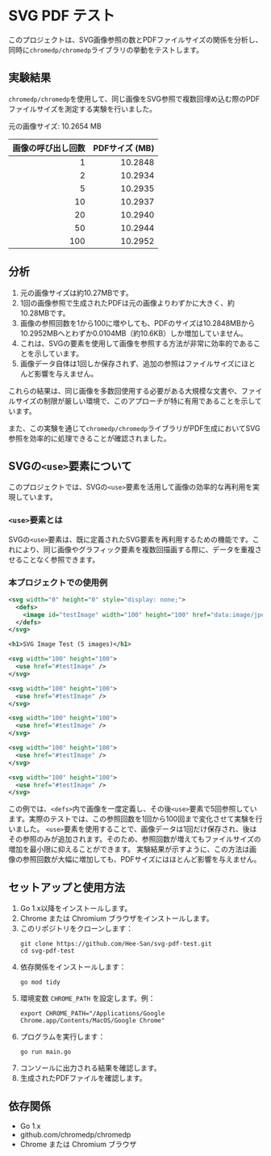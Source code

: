 # SVG PDF テスト

このプロジェクトは、SVG画像参照の数とPDFファイルサイズの関係を分析し、同時に`chromedp/chromedp`ライブラリの挙動をテストします。

## 実験結果

`chromedp/chromedp`を使用して、同じ画像をSVG参照で複数回埋め込む際のPDFファイルサイズを測定する実験を行いました。

元の画像サイズ: 10.2654 MB

| 画像の呼び出し回数 | PDFサイズ (MB) |
|------------------:|---------------:|
|                 1 |        10.2848 |
|                 2 |        10.2934 |
|                 5 |        10.2935 |
|                10 |        10.2937 |
|                20 |        10.2940 |
|                50 |        10.2944 |
|               100 |        10.2952 |

## 分析

1. 元の画像サイズは約10.27MBです。
2. 1回の画像参照で生成されたPDFは元の画像よりわずかに大きく、約10.28MBです。
3. 画像の参照回数を1から100に増やしても、PDFのサイズは10.2848MBから10.2952MBへとわずか0.0104MB（約10.6KB）しか増加していません。
4. これは、SVGの<use>要素を使用して画像を参照する方法が非常に効率的であることを示しています。
5. 画像データ自体は1回しか保存されず、追加の参照はファイルサイズにほとんど影響を与えません。

これらの結果は、同じ画像を多数回使用する必要がある大規模な文書や、ファイルサイズの制限が厳しい環境で、このアプローチが特に有用であることを示しています。

また、この実験を通じて`chromedp/chromedp`ライブラリがPDF生成においてSVG参照を効率的に処理できることが確認されました。

## SVGの`<use>`要素について

このプロジェクトでは、SVGの`<use>`要素を活用して画像の効率的な再利用を実現しています。

### `<use>`要素とは

SVGの`<use>`要素は、既に定義されたSVG要素を再利用するための機能です。これにより、同じ画像やグラフィック要素を複数回描画する際に、データを重複させることなく参照できます。

### 本プロジェクトでの使用例

```xml
<svg width="0" height="0" style="display: none;">
  <defs>
    <image id="testImage" width="100" height="100" href="data:image/jpeg;base64,..."/>
  </defs>
</svg>

<h1>SVG Image Test (5 images)</h1>

<svg width="100" height="100">
  <use href="#testImage" />
</svg>

<svg width="100" height="100">
  <use href="#testImage" />
</svg>

<svg width="100" height="100">
  <use href="#testImage" />
</svg>

<svg width="100" height="100">
  <use href="#testImage" />
</svg>

<svg width="100" height="100">
  <use href="#testImage" />
</svg>
```

この例では、`<defs>`内で画像を一度定義し、その後`<use>`要素で5回参照しています。実際のテストでは、この参照回数を1回から100回まで変化させて実験を行いました。
`<use>`要素を使用することで、画像データは1回だけ保存され、後はその参照のみが追加されます。そのため、参照回数が増えてもファイルサイズの増加を最小限に抑えることができます。
実験結果が示すように、この方法は画像の参照回数が大幅に増加しても、PDFサイズにはほとんど影響を与えません。

## セットアップと使用方法

1. Go 1.x以降をインストールします。
2. Chrome または Chromium ブラウザをインストールします。
3. このリポジトリをクローンします：
    ```
    git clone https://github.com/Hee-San/svg-pdf-test.git
    cd svg-pdf-test
    ```
4. 依存関係をインストールします：
    ```
    go mod tidy
    ```
5. 環境変数 `CHROME_PATH` を設定します。例：
    ```
    export CHROME_PATH="/Applications/Google Chrome.app/Contents/MacOS/Google Chrome"
    ```
7. プログラムを実行します：
    ```
    go run main.go
    ```
7. コンソールに出力される結果を確認します。
8. 生成されたPDFファイルを確認します。

## 依存関係

- Go 1.x
- github.com/chromedp/chromedp
- Chrome または Chromium ブラウザ
